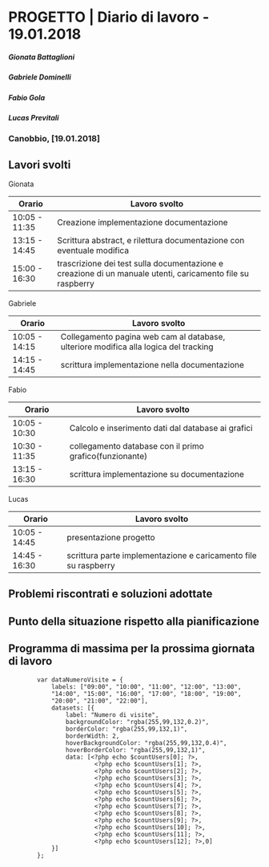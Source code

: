 # PROGETTO | Diario di lavoro - 19.01.2018
##### Gionata Battaglioni
##### Gabriele Dominelli
##### Fabio Gola
##### Lucas Previtali
### Canobbio, [19.01.2018]

## Lavori svolti
Gionata


|Orario        |Lavoro svolto                 |
|--------------|------------------------------|
|10:05 - 11:35 |Creazione implementazione documentazione|                 
|13:15 - 14:45 |Scrittura abstract, e rilettura documentazione con eventuale modifica|
|15:00 - 16:30 |trascrizione dei test sulla documentazione e creazione di un manuale utenti, caricamento file su raspberry|

Gabriele

|Orario        |Lavoro svolto                 |
|--------------|------------------------------|
|10:05 - 14:15 |Collegamento pagina web cam al database, ulteriore modifica alla logica del tracking|                 
|14:15 - 14:45 |scrittura implementazione nella documentazione|

Fabio

|Orario        |Lavoro svolto                 |
|--------------|------------------------------|
|10:05 - 10:30 |Calcolo e inserimento dati dal database ai grafici|
|10:30 - 11:35 |collegamento database con il primo grafico(funzionante)|                         
|13:15 - 16:30 |scrittura implementazione su documentazione|


Lucas


|Orario        |Lavoro svolto                 |
|--------------|------------------------------|
|10:05 - 14:45 |presentazione progetto|                        
|14:45 - 16:30 |scrittura parte implementazione e caricamento file su raspberry|


##  Problemi riscontrati e soluzioni adottate


##  Punto della situazione rispetto alla pianificazione


## Programma di massima per la prossima giornata di lavoro

~~~
		var dataNumeroVisite = {
			labels: ["09:00", "10:00", "11:00", "12:00", "13:00", 
			"14:00", "15:00", "16:00", "17:00", "18:00", "19:00", 
			"20:00", "21:00", "22:00"],
			datasets: [{
				label: "Numero di visite",
				backgroundColor: "rgba(255,99,132,0.2)",
				borderColor: "rgba(255,99,132,1)",
				borderWidth: 2,
				hoverBackgroundColor: "rgba(255,99,132,0.4)",
				hoverBorderColor: "rgba(255,99,132,1)",
				data: [<?php echo $countUsers[0]; ?>, 
						<?php echo $countUsers[1]; ?>, 
						<?php echo $countUsers[2]; ?>, 
						<?php echo $countUsers[3]; ?>, 
						<?php echo $countUsers[4]; ?>, 
						<?php echo $countUsers[5]; ?>, 
						<?php echo $countUsers[6]; ?>, 
						<?php echo $countUsers[7]; ?>, 
						<?php echo $countUsers[8]; ?>, 
						<?php echo $countUsers[9]; ?>, 
						<?php echo $countUsers[10]; ?>, 
						<?php echo $countUsers[11]; ?>, 
						<?php echo $countUsers[12]; ?>,0]
			}]
		};
~~~

